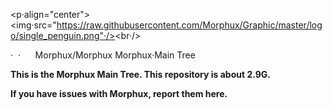 <p·align="center">                                                                                                                      
<img·src="https://raw.githubusercontent.com/Morphux/Graphic/master/logo/single_penguin.png"·/><br·/>
</p>                                                                            
<p·align="center">                                                              
<img·src="https://img.shields.io/badge/language-c-blue.svg"·/>·&nbsp;           
<img·src="https://img.shields.io/badge/license-Apache--2.0-yellow.svg"·/>·&nbsp;
<a·href="https://travis-ci.org/Morphux/lib"><img·src="https://travis-ci.org/Morphux/Builder.svg?branch=master"/></a>&nbsp;
<a·href="https://scan.coverity.com/projects/morphux-builder">                   
  <img·alt="Coverity·Scan·Build·Status"                                         
·······src="https://scan.coverity.com/projects/11568/badge.svg"/>               
</a>&nbsp;                                                                      
<a·href="https://codecov.io/gh/Morphux/Builder">                                
  <img·src="https://codecov.io/gh/Morphux/Builder/branch/master/graph/badge.svg"·alt="Codecov"·/>
</a>                                                                            
<br·/>                                                                          
<h1·align="center"·style="border:none">Morphux/Morphux</h1>                     
<h6·align="center">Morphux·Main Tree</h6>                                 
</p>                                                                            

**This is the Morphux Main Tree. This repository is about 2.9G.**

**If you have issues with Morphux, report them here.**
